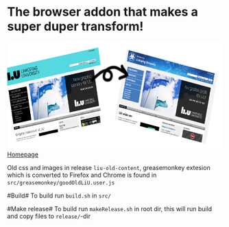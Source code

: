 # The browser addon that makes a super duper transform!
![SuperDuper Transform](img/banner.png)
[Homepage](http://goodoldliu.github.io/)

Old css and images in release ```liu-old-content```, greasemonkey extesion which is converted to Firefox and Chrome is found in ```src/greasemonkey/goodOldLiU.user.js```

#Build#
To build run ```build.sh``` in ```src/```

#Make release#
To build run ```makeRelease.sh``` in root dir, this will run build and copy files to ```release/```-dir

